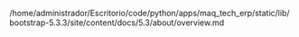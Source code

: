 /home/administrador/Escritorio/code/python/apps/maq_tech_erp/static/lib/bootstrap-5.3.3/site/content/docs/5.3/about/overview.md